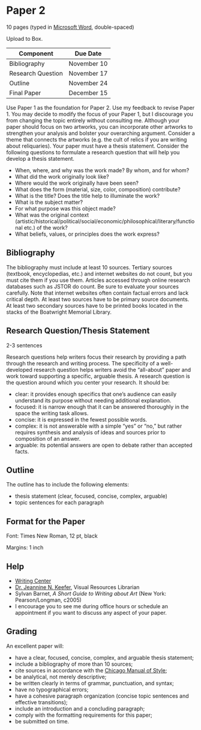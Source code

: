 # Paper 2

10 pages (typed in [Microsoft Word](https://is.richmond.edu/hardware-software/office-365/index.html), double-spaced)

Upload to Box.

| Component | Due Date |
| ------------- | ------------- |
| Bibliography | November 10 |
| Research Question| November 17 |
| Outline | November 24 |
| Final Paper | December 15 |

Use Paper 1 as the foundation for Paper 2. Use my feedback to revise Paper 1. You may decide to modify the focus of your Paper 1, but I discourage you from changing the topic entirely without consulting me. Although your paper should focus on two artworks, you can incorporate other artworks to strengthen your analysis and bolster your overarching argument. Consider a theme that connects the artworks (e.g. the cult of relics if you are writing about reliquaries). Your paper must have a thesis statement. Consider the following questions to formulate a research question that will help you develop a thesis statement.
* When, where, and why was the work made? By whom, and for whom?
* What did the work originally look like?
* Where would the work originally have been seen?
* What does the form (material, size, color, composition) contribute?
* What is the title? Does the title help to illuminate the work?
* What is the subject matter?
* For what purpose was this object made?
* What was the original context (artistic/historical/political/social/economic/philosophical/literary/functional etc.) of the work?
* What beliefs, values, or principles does the work express?

## Bibliography

The bibliography must include at least 10 sources. Tertiary sources (textbook, encyclopedias, etc.) and internet websites do not count, but you must cite them if you use them. Articles accessed through online research databases such as JSTOR do count. Be sure to evaluate your sources carefully. Note that internet websites often contain factual errors and lack critical depth. At least two sources have to be primary source documents. At least two secondary sources have to be printed books located in the stacks of the Boatwright Memorial Library.

## Research Question/Thesis Statement

2-3 sentences

Research questions help writers focus their research by providing a path through the research and writing process. The specificity of a well-developed research question helps writers avoid the “all-about” paper and work toward supporting a specific, arguable thesis. A research question is the question around which you center your research. It should be:
* clear: it provides enough specifics that one’s audience can easily understand its purpose without needing additional explanation.
* focused: it is narrow enough that it can be answered thoroughly in the space the writing task allows.
* concise: it is expressed in the fewest possible words.
* complex: it is not answerable with a simple “yes” or “no,” but rather requires synthesis and analysis of ideas and sources prior to composition of an answer.
* arguable: its potential answers are open to debate rather than accepted facts.

## Outline
The outline has to include the following elements:
* thesis statement (clear, focused, concise, complex, arguable)
* topic sentences for each paragraph

## Format for the Paper
Font: Times New Roman, 12 pt, black

Margins: 1 inch

## Help
* [Writing Center](https://writing.richmond.edu/)
* [Dr. Jeannine N. Keefer](https://library.richmond.edu/about/bios/jkeefer/), Visual Resources Librarian
* Sylvan Barnet, _A Short Guide to Writing about Art_ (New York: Pearson/Longman, c2005)
* I encourage you to see me during office hours or schedule an appointment if you want to discuss any aspect of your paper. 

## Grading
An excellent paper will:
* have a clear, focused, concise, complex, and arguable thesis statement;
* include a bibliography of more than 10 sources;
* cite sources in accordance with the [Chicago Manual of Style](https://libguides.richmond.edu/citingsources/chicago);
* be analytical, not merely descriptive;
* be written clearly in terms of grammar, punctuation, and syntax;
* have no typographical errors;
* have a cohesive paragraph organization (concise topic sentences and effective transitions);
* include an introduction and a concluding paragraph;
* comply with the formatting requirements for this paper;
* be submitted on time.
